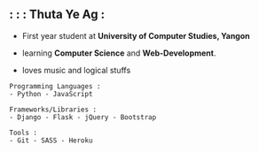 ## : : : Thuta Ye Ag  :

  * First year student at __University of Computer Studies, Yangon__ 
  
  * learning __Computer Science__ and __Web-Development__.
  
  * loves music and logical stuffs
 
  
  ```
  Programming Languages : 
  - Python - JavaScript 
  ```


  ```
  Frameworks/Libraries : 
  - Django - Flask - jQuery - Bootstrap
  ```
  
  ```
  Tools : 
  - Git - SASS - Heroku
  ```
